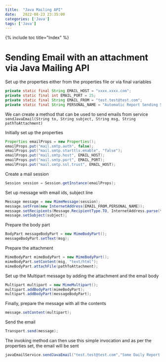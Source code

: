 ```yaml
---
title:  "Java Mailing API"
date:   2022-08-23 23:35:00
categories: ['Java']
tags: ['Java']
---
```


{% include toc title="Index" %}

# Sending Email with an attachment via Java Mailing API

Set up the properties either from the properties file or via final variables

```java
private static final String EMAIL_HOST = "xxxx.xxxx.com";
private static final int EMAIL_PORT = 25;
private static final String EMAIL_FROM = "test.test@test.com";
private static final String PERSONAL_NAME = "Automatic Report Sending Service";
```

We can create a method that can be used to send emails from service `sendJavaEmail(String to, String subject, String msg, String pathToAttachment)`

Initially set up the properties 
```java
Properties emailProps = new Properties();
emailProps.put("mail.smtp.auth", false);
emailProps.put("mail.smtp.starttls.enable", "false");
emailProps.put("mail.smtp.host", EMAIL_HOST);
emailProps.put("mail.smtp.port", EMAIL_PORT);
emailProps.put("mail.smtp.ssl.trust", EMAIL_HOST);
```

Create a mail session
```java
Session session = Session.getInstance(emailProps);
```

Set up message with email ids, subject line
```java
Message message = new MimeMessage(session);
message.setFrom(new InternetAddress(EMAIL_FROM,PERSONAL_NAME));
message.setRecipients(Message.RecipientType.TO, InternetAddress.parse(to));
message.setSubject(subject);
```

Prepare the body part 
```java
BodyPart messageBodyPart = new MimeBodyPart();
messageBodyPart.setText(msg);
```

Prepare the attachment
```java
MimeBodyPart mimeBodyPart = new MimeBodyPart();
mimeBodyPart.setContent(msg, "text/html");
mimeBodyPart.attachFile(pathToAttachment);
```

Set up the Multipart message by adding the attachment and the email body
```java
Multipart multipart = new MimeMultipart();
multipart.addBodyPart(mimeBodyPart);
multipart.addBodyPart(messageBodyPart);
```

Finally, prepare the message with all the contents
```java
message.setContent(multipart);
```

Send the email
```java
Transport.send(message);
```

The invoking method can then use this simple invocation and as per the properties set, the email will be sent

```java
javaEmailService.sendJavaEmail("test.test@test.com","Some Daily Report "+ ZonedDateTime.now(ZoneOffset.UTC).format(DateTimeFormatter.ofPattern("E dd.MM.yyyy HH:MM:SSS a z")), "Mic Testing...1...2....3...",CSV_LOCATION);

```